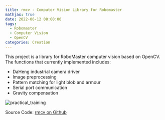 ```yaml
---
title: rmcv - Computer Vision Library for Robomaster
mathjax: true
date: 2022-06-12 08:00:00
tags: 
  - Robomaster
  - Computer Vision
  - OpenCV
categories: Creation
---
```


This project is a library for RoboMaster computer vision based on OpenCV. The functions that currently implemented includes:

- DaHeng industrial camera driver
- Image preprocessing
- Pattern matching for light blob and armour
- Serial port communication
- Gravity compensation

![practical_training](rmcv.jpeg "Practical Training")

Source Code: [rmcv on Github](https://github.com/deemoe404/rmcv)
